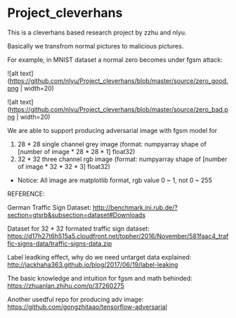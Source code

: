 # Project_cleverhans

This is a cleverhans based research project by zzhu and nlyu.

Basically we transfrom normal pictures to malicious pictures.

For example, in MNIST dataset a normal zero becomes under fgsm attack:

![alt text](https://github.com/nlyu/Project_cleverhans/blob/master/source/zero_good.png | width=20)

![alt text](https://github.com/nlyu/Project_cleverhans/blob/master/source/zero_bad.png | width=20)

We are able to support producing adversarial image with fgsm model for

1. 28 * 28 single channel grey image (format: numpyarray shape of [number of image * 28 * 28 * 1] float32)
2. 32 * 32 three channel rgb image (format: numpyarray shape of [number of image * 32 * 32 * 3] float32)

* Notice: All image are matplotlib format, rgb value 0 ~ 1, not 0 ~ 255

REFERENCE:

German Traffic Sign Dataset:
http://benchmark.ini.rub.de/?section=gtsrb&subsection=dataset#Downloads

Dataset for 32 * 32 formated traffic sign dataset:
https://d17h27t6h515a5.cloudfront.net/topher/2016/November/581faac4_traffic-signs-data/traffic-signs-data.zip

Label leadking effect, why do we need untarget data explained:
http://jackhaha363.github.io/blog/2017/06/19/label-leaking

The basic knowledge and intuition for fgsm and math behinded:
https://zhuanlan.zhihu.com/p/37260275

Another usedful repo for producing adv image:
https://github.com/gongzhitaao/tensorflow-adversarial
